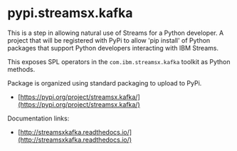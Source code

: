# pypi.streamsx.kafka
This is a step in allowing natural use of Streams for a Python developer. A project that will be registered with PyPi to allow 'pip install' of Python packages that support Python developers interacting with IBM Streams.

This exposes SPL operators in the `com.ibm.streamsx.kafka` toolkit as Python methods.

Package is organized using standard packaging to upload to PyPi.
* [https://pypi.org/project/streamsx.kafka/](https://pypi.org/project/streamsx.kafka/)

Documentation links:
* [http://streamsxkafka.readthedocs.io/](http://streamsxkafka.readthedocs.io/)
